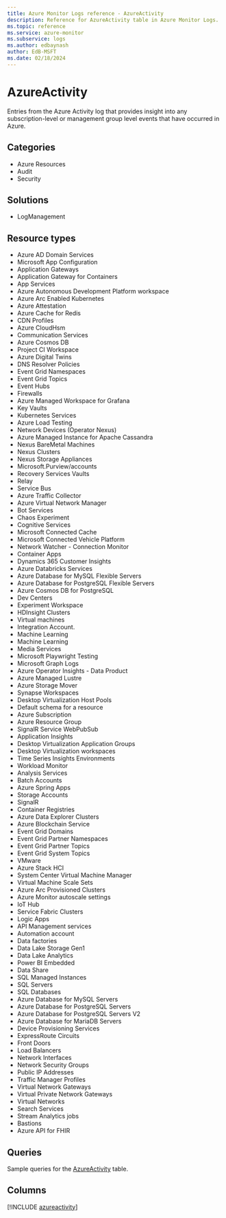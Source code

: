 ```yaml
---
title: Azure Monitor Logs reference - AzureActivity
description: Reference for AzureActivity table in Azure Monitor Logs.
ms.topic: reference
ms.service: azure-monitor
ms.subservice: logs
ms.author: edbaynash
author: EdB-MSFT
ms.date: 02/18/2024
---
```


# AzureActivity

Entries from the Azure Activity log that provides insight into any subscription-level or management group level events that have occurred in Azure.


## Categories

- Azure Resources
- Audit
- Security

## Solutions

- LogManagement

## Resource types

- Azure AD Domain Services
- Microsoft App Configuration
- Application Gateways
- Application Gateway for Containers
- App Services
- Azure Autonomous Development Platform workspace
- Azure Arc Enabled Kubernetes
- Azure Attestation
- Azure Cache for Redis
- CDN Profiles
- Azure CloudHsm
- Communication Services
- Azure Cosmos DB
- Project CI Workspace
- Azure Digital Twins
- DNS Resolver Policies
- Event Grid Namespaces
- Event Grid Topics
- Event Hubs
- Firewalls
- Azure Managed Workspace for Grafana
- Key Vaults
- Kubernetes Services
- Azure Load Testing
- Network Devices (Operator Nexus)
- Azure Managed Instance for Apache Cassandra
- Nexus BareMetal Machines
- Nexus Clusters
- Nexus Storage Appliances
- Microsoft.Purview/accounts
- Recovery Services Vaults
- Relay
- Service Bus
- Azure Traffic Collector
- Azure Virtual Network Manager
- Bot Services
- Chaos Experiment
- Cognitive Services
- Microsoft Connected Cache
- Microsoft Connected Vehicle Platform
- Network Watcher - Connection Monitor
- Container Apps
- Dynamics 365 Customer Insights
- Azure Databricks Services
- Azure Database for MySQL Flexible Servers
- Azure Database for PostgreSQL Flexible Servers
- Azure Cosmos DB for PostgreSQL
- Dev Centers
- Experiment Workspace
- HDInsight Clusters
- Virtual machines
- Integration Account.
- Machine Learning
- Machine Learning
- Media Services
- Microsoft Playwright Testing
- Microsoft Graph Logs
- Azure Operator Insights - Data Product
- Azure Managed Lustre
- Azure Storage Mover
- Synapse Workspaces
- Desktop Virtualization Host Pools
- Default schema for a resource
- Azure Subscription
- Azure Resource Group
- SignalR Service WebPubSub
- Application Insights
- Desktop Virtualization Application Groups
- Desktop Virtualization workspaces
- Time Series Insights Environments
- Workload Monitor
- Analysis Services
- Batch Accounts
- Azure Spring Apps
- Storage Accounts
- SignalR
- Container Registries
- Azure Data Explorer Clusters
- Azure Blockchain Service
- Event Grid Domains
- Event Grid Partner Namespaces
- Event Grid Partner Topics
- Event Grid System Topics
- VMware
- Azure Stack HCI
- System Center Virtual Machine Manager
- Virtual Machine Scale Sets
- Azure Arc Provisioned Clusters
- Azure Monitor autoscale settings
- IoT Hub
- Service Fabric Clusters
- Logic Apps
- API Management services
- Automation account
- Data factories
- Data Lake Storage Gen1
- Data Lake Analytics
- Power BI Embedded
- Data Share
- SQL Managed Instances
- SQL Servers
- SQL Databases
- Azure Database for MySQL Servers
- Azure Database for PostgreSQL Servers
- Azure Database for PostgreSQL Servers V2
- Azure Database for MariaDB Servers
- Device Provisioning Services
- ExpressRoute Circuits
- Front Doors
- Load Balancers
- Network Interfaces
- Network Security Groups
- Public IP Addresses
- Traffic Manager Profiles
- Virtual Network Gateways
- Virtual Private Network Gateways
- Virtual Networks
- Search Services
- Stream Analytics jobs
- Bastions
- Azure API for FHIR

## Queries

 Sample queries for the [AzureActivity](../queries/azureactivity.md) table.


## Columns
  
[!INCLUDE [azureactivity](.././tables/includes/azureactivity-include.md)]
